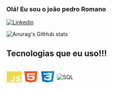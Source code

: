 
### Olá! Eu sou o joão pedro Romano 

 
[![Linkedin](https://img.shields.io/badge/LinkedIn-0077B5?style=for-the-badge&logo=linkedin&logoColor=white)](https://www.linkedin.com/in/jampdroromano)



![Anurag's GitHub stats](https://github-readme-stats.vercel.app/api?username=jampdroRomano&theme=blue-green)

## Tecnologias que eu uso!!!

  <div style="display: inline_block"><br>
  <img align="center" " alt="Rafa-Js" height="30" width="40" src="https://raw.githubusercontent.com/devicons/devicon/master/icons/javascript/javascript-plain.svg">
  <img align="center" alt="Rafa-HTML" height="30" width="40" src="https://raw.githubusercontent.com/devicons/devicon/master/icons/html5/html5-original.svg">
  <img align="center" alt="Rafa-CSS" height="30" width="40" src="https://raw.githubusercontent.com/devicons/devicon/master/icons/css3/css3-original.svg">
  <img align="center" alt="SQL" width="40" height="40" src="https://img.icons8.com/color/48/mysql-logo.png" alt="mysql-logo"/>
</div>


<BR>
